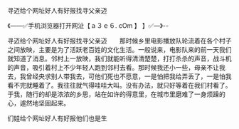 寻迈给个网址好人有好报找寻父亲迈

《——✅手机浏览器打开网沚【ａ３ｅ６. cOm 】 】✅—》--

寻迈给个网址好人有好报找寻父亲迈　　那时候乡里电影播放队轮流着在各个村子之间放映，主要是为了活跃老百姓的文化生活。一般说来，电影队来的前一天我们就知道了消息。邻村上一放映，我们就能听得清清楚楚，打打杀杀的声音，战斗机的声音，吸引着村上不少年轻人跑到邻村去看。那时候我还小一些，母亲不让我去，我曾经央求别人带我去，可他们死也不愿意，一是怕把我给弄丢了，一是怕我看不完就睡着了。我往往就气得哇哇大叫。没有办法，就只好等着在我们村看了。
于我，随行的却是浓浓的乡思，站在如许的得意里，在城市里磨难了一身烦躁的心，遽然地坚固起来。





们娃给个网址好人有好报他们也是生
